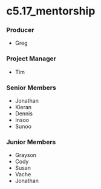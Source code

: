 # c5.17_mentorship

### Producer
- Greg

### Project Manager
- Tim

### Senior Members
- Jonathan
- Kieran
- Dennis
- Insoo
- Sunoo

### Junior Members
- Grayson
- Cody
- Susan
- Vache
- Jonathan
